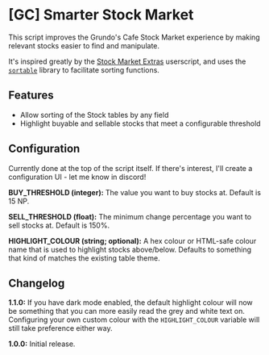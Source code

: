 # [GC] Smarter Stock Market

This script improves the Grundo's Cafe Stock Market experience by making relevant stocks easier to find and manipulate.

It's inspired greatly by the [Stock Market Extras](https://gist.github.com/jkingaround/4c53f92988dffa1bfb47) userscript, and uses the [`sortable`](https://github.com/tofsjonas/sortable) library to facilitate sorting functions.

## Features

- Allow sorting of the Stock tables by any field
- Highlight buyable and sellable stocks that meet a configurable threshold

## Configuration

Currently done at the top of the script itself. If there's interest, I'll create a configuration UI - let me know in discord!

**BUY_THRESHOLD (integer):** The value you want to buy stocks at. Default is 15 NP.

**SELL_THRESHOLD (float):** The minimum change percentage you want to sell stocks at. Default is 150%.

**HIGHLIGHT_COLOUR (string; optional):** A hex colour or HTML-safe colour name that is used to highlight stocks above/below. Defaults to something that kind of matches the existing table theme.

## Changelog

**1.1.0:** If you have dark mode enabled, the default highlight colour will now be something that you can more easily read the grey and white text on. Configuring your own custom colour with the `HIGHLIGHT_COLOUR` variable will still take preference either way.

**1.0.0:** Initial release.
